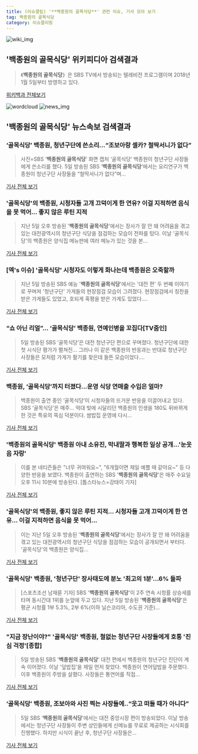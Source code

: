 ```yaml
---
title: (이슈클립) '**백종원의 골목식당**' 관련 이슈, 기사 모아 보기
tag: 백종원의 골목식당
category: 이슈클리핑
---
```

![wiki_img](https://user-images.githubusercontent.com/42597476/44503234-41136a80-a6d0-11e8-9071-6fc6418eafe4.png)
## **'**백종원의 골목식당**'** 위키피디아 검색결과
>《**백종원의 골목식당**》은 SBS TV에서 방송되는 텔레비전 프로그램이며 2018년 1월 5일부터 방영하고 있다.

<a href="https://ko.wikipedia.org/wiki/백종원의 골목식당" target="_blank">위키백과 전체보기</a>

![wordcloud](https://s3.ap-northeast-2.amazonaws.com/lyrics101-wordcloud/2018-09-06-1536204653.png)
![news_img](https://user-images.githubusercontent.com/42597476/44507050-1206f400-a6e4-11e8-8d98-7ffbfebb353f.png)
## **'**백종원의 골목식당**'** 뉴스속보 검색결과
### ‘골목식당’ 백종원, 청년구단에 쓴소리…“조보아랑 셀카? 철딱서니가 없다”

>사진=SBS ‘**백종원의 골목식당**’ 화면 캡처 ‘골목식당’ 백종원이 청년구단 사장들에게 쓴소리를 했다. 5일 방송된 SBS ‘**백종원의 골목식당**’에서는 요리연구가 백종원이 청년구단 사장들을 “철딱서니가 없다”며...

<a href="http://view.asiae.co.kr/news/view.htm?idxno=2018090607143425991" target="_blank">기사 전체 보기</a>

### '골목식당'의 백종원, 시청자들 고개 끄덕이게 한 연유? 이걸 지적하면 음식을 못 먹어... 좋지 않은 루틴 지적

>지난 5일 오후 방송된 '**백종원의 골목식당**'에서는 장사가 잘 안 돼 어려움을 겪고 있는 대전광역시의 청년구단 식당을 점검하는 모습이 전파를 탔다. 이날 '골목식당'의 백종원은 양식집 메뉴판에 여러 메뉴가 있는 것을 본...

<a href="http://www.ksilbo.co.kr/news/articleView.html?idxno=658293" target="_blank">기사 전체 보기</a>

### [엑's 이슈] '골목식당' 시청자도 이렇게 화나는데 백종원은 오죽할까

>지난 5일 방송된 SBS 예능 '**백종원의 골목식당**'에서는 '대전 편' 두 번째 이야기로 꾸며져 '청년구단' 가게들의 현장점검 모습이 그려졌다.   현장점검에서 칭찬을 받은 가게들도 있었고, 호되게 혹평을 받은 가게도 있었다....

<a href="http://www.xportsnews.com/?ac=article_view&entry_id=1016201" target="_blank">기사 전체 보기</a>

### “쇼 아닌 리얼”... ‘골목식당’ 백종원, 연예인병을 꼬집다[TV줌인]

>5일 방송된 SBS ‘골목식당’은 대전 청년구단 편으로 꾸며졌다. 청년구단에 대한 첫 시식단 평가가 펼쳐진... 그러나 이 같은 백종원의 반응과는 반대로 청년구단 사장들은 모처럼 가게가 활기를 찾은데 들뜬 모습이었다....

<a href="http://www.tvreport.co.kr/?c=news&m=newsview&idx=1078345" target="_blank">기사 전체 보기</a>

### 백종원, ‘골목식당’까지 터졌다…운영 식당 연매출 수입은 얼마?

>백종원이 출연 중인 ‘골목식당’이 시청자들의 뜨거운 반응을 이끌어내고 있다. SBS ‘골목식당’은 매주... 억대 빚에 시달리던 백종원의 인생을 180도 뒤바뀌게 한 것은 특유의 뚝심 덕분이다. 쌈밥집 운영에 다시...

<a href="http://daily.hankooki.com/lpage/entv/201809/dh20180906071701139020.htm" target="_blank">기사 전체 보기</a>

### '**백종원의 골목식당**' 백종원 아내 소유진, 막내딸과 행복한 일상 공개…'눈웃음 자랑'

>이를 본 네티즌들은 "너무 귀여워요~", "6개월이면 제일 예쁠 때 같아요~" 등 다양한 반응을 보였다. 백종원이 출연하는 SBS '**백종원의 골목식당**'은 매주 수요일 오후 11시 10분에 방송된다. [톱스타뉴스=강태이 기자]

<a href="http://www.topstarnews.net/news/articleView.html?idxno=477631" target="_blank">기사 전체 보기</a>

### '골목식당'의 백종원, 좋지 않은 루틴 지적... 시청자들 고개 끄덕이게 한 연유... 이걸 지적하면 음식을 못 먹어... 

>이는 지난 5일 오후 방송된 '**백종원의 골목식당**'에서는 장사가 잘 안 돼 어려움을 겪고 있는 대전광역시의 청년구단 식당을 점검하는 모습이 공개되면서 부터다.   '골목식당'의 백종원은 양식집...

<a href="http://www.iusm.co.kr/news/articleView.html?idxno=815562" target="_blank">기사 전체 보기</a>

### '골목식당' 백종원, '청년구단' 장사태도에 분노 '최고의 1분'…6% 돌파

>[스포츠조선 남재륜 기자] SBS '**백종원의 골목식당**'이 2주 연속 시청률 상승세를 타며 동시간대 1위를 눈앞에 두고 있다. 지난 5일 방송된 '**백종원의 골목식당**'은 평균 시청률 1부 5.3%, 2부 6%(이하 닐슨코리아, 수도권 기준)...

<a href="http://sports.chosun.com/news/ntype.htm?id=201809060100049340003677&servicedate=20180906" target="_blank">기사 전체 보기</a>

### "지금 장난이야?" '골목식당' 백종원, 철없는 청년구단 사장들에게 호통 '진심 걱정'[종합]

>5일 방송된 SBS '**백종원의 골목식당**' 대전 편에서 백종원의 청년구단 진단이 계속 이어졌다.   이날 '덮밥집'을 제일 먼저 찾았다. 백종원이 연어덮밥을 주문했다.  이후 백종원이 주방을 살폈다. 사장들은 통연어를 직접...

<a href="http://www.osen.co.kr/article/G1110983333" target="_blank">기사 전체 보기</a>

### ‘골목식당’ 백종원, 조보아와 사진 찍는 사장들에..“웃고 떠들 때가 아니다”

>5일 SBS ‘**백종원의 골목식당**’에서는 대전 중앙시장 편이 방송되었다. 이날 방송에서는 청년구단 사장들이 주변 상인들에게 신메뉴를 무료로 제공하는 시식회를 진행했다. 하지만 시식이 끝난 후, 청년구단 사장들은...

<a href="http://www.kookje.co.kr/news2011/asp/newsbody.asp?code=0500&key=20180906.99099002122" target="_blank">기사 전체 보기</a>


